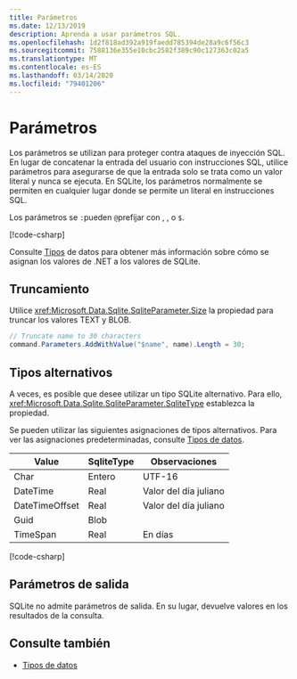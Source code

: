 ```yaml
---
title: Parámetros
ms.date: 12/13/2019
description: Aprenda a usar parámetros SQL.
ms.openlocfilehash: 1d2f818ad392a919faedd785394de28a9c6f56c3
ms.sourcegitcommit: 7588136e355e10cbc2582f389c90c127363c02a5
ms.translationtype: MT
ms.contentlocale: es-ES
ms.lasthandoff: 03/14/2020
ms.locfileid: "79401206"
---
```

# <a name="parameters"></a>Parámetros

Los parámetros se utilizan para proteger contra ataques de inyección SQL. En lugar de concatenar la entrada del usuario con instrucciones SQL, utilice parámetros para asegurarse de que la entrada solo se trata como un valor literal y nunca se ejecuta. En SQLite, los parámetros normalmente se permiten en cualquier lugar donde se permite un literal en instrucciones SQL.

Los parámetros se `:`pueden `@`prefijar con , , o `$`.

[!code-csharp[](../../../../samples/snippets/standard/data/sqlite/HelloWorldSample/Program.cs?name=snippet_Parameter)]

Consulte [Tipos](types.md) de datos para obtener más información sobre cómo se asignan los valores de .NET a los valores de SQLite.

## <a name="truncation"></a>Truncamiento

Utilice <xref:Microsoft.Data.Sqlite.SqliteParameter.Size> la propiedad para truncar los valores TEXT y BLOB.

```csharp
// Truncate name to 30 characters
command.Parameters.AddWithValue("$name", name).Length = 30;
```

## <a name="alternative-types"></a>Tipos alternativos

A veces, es posible que desee utilizar un tipo SQLite alternativo. Para ello, <xref:Microsoft.Data.Sqlite.SqliteParameter.SqliteType> establezca la propiedad.

Se pueden utilizar las siguientes asignaciones de tipos alternativos. Para ver las asignaciones predeterminadas, consulte [Tipos de datos](types.md).

| Value          | SqliteType | Observaciones          |
| -------------- | ---------- | ---------------- |
| Char           | Entero    | UTF-16           |
| DateTime       | Real       | Valor del día juliano |
| DateTimeOffset | Real       | Valor del día juliano |
| Guid           | Blob       |                  |
| TimeSpan       | Real       | En días          |

[!code-csharp[](../../../../samples/snippets/standard/data/sqlite/DateAndTimeSample/Program.cs?name=snippet_SqliteType)]

## <a name="output-parameters"></a>Parámetros de salida

SQLite no admite parámetros de salida. En su lugar, devuelve valores en los resultados de la consulta.

## <a name="see-also"></a>Consulte también

* [Tipos de datos](types.md)
